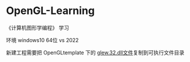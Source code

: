 # OpenGL-Learning
《计算机图形学编程》 学习

环境 windows10 64位  vs 2022

新建工程需要把 OpenGLtemplate
下的 [glew.32.dll文件](OpenGLtemplate/glew32.dll)复制到可执行文件目录

